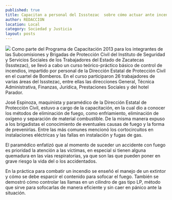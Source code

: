 ```yaml
---
published: true
title: Capacitan a personal del Issstezac  sobre cómo actuar ante incendios
author: REDACCION
location: Local
category: Sociedad y Justicia
layout: posts
---
```


![](http://i.imgur.com/7OKSxKcm.jpg) 
Como parte del Programa de Capacitación 2013 para los integrantes de las Subcomisiones y Brigadas de Protección Civil del Instituto de Seguridad y Servicios Sociales de los Trabajadores del Estado de Zacatecas (Issstezac), se llevó a cabo un curso teórico-práctico básico de control de incendios, impartido por personal de la Dirección Estatal de Protección Civil en el cuartel de Bomberos.
En el curso participaron 26 trabajadores de varias áreas del Issstezac, entre ellas las direcciones General, Técnica Administrativa, Finanzas, Jurídica, Prestaciones Sociales y del hotel Parador.

José Espinoza, maquinista y paramédico de la Dirección Estatal de Protección Civil, estuvo a cargo de la capacitación, en la cual dio a conocer los métodos de eliminación de fuego, como enfriamiento, eliminación de oxígeno y separación de material combustible.
De la misma manera expuso a los brigadistas el conocimiento de eventuales causas de fuego y la forma de prevenirlas. Entre las más comunes mencionó los cortocircuitos en instalaciones eléctricas y las fallas en instalación y fugas de gas.

El paramédico enfatizó que al momento de suceder un accidente con fuego es prioridad la atención a las víctimas, en especial si tienen alguna quemadura en las vías respiratorias, ya que son las que pueden poner en grave riesgo la vida del o los accidentados.

En la práctica para combatir un incendio se enseñó el manejo de un extintor y cómo se debe esparcir el contenido para sofocar el fuego. También se demostró cómo controlar las llamas en un cilindro de gas tipo LP, método que sirve para sofocarlas de manera eficiente y sin caer en pánico ante la situación. 
